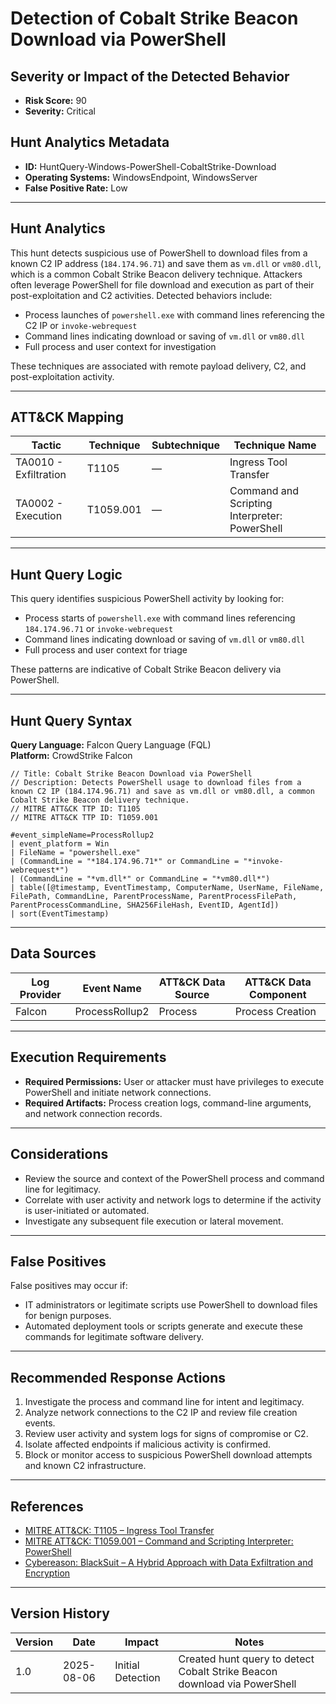 # Detection of Cobalt Strike Beacon Download via PowerShell

## Severity or Impact of the Detected Behavior

- **Risk Score:** 90
- **Severity:** Critical

## Hunt Analytics Metadata

- **ID:** HuntQuery-Windows-PowerShell-CobaltStrike-Download
- **Operating Systems:** WindowsEndpoint, WindowsServer
- **False Positive Rate:** Low

---

## Hunt Analytics

This hunt detects suspicious use of PowerShell to download files from a known C2 IP address (`184.174.96.71`) and save them as `vm.dll` or `vm80.dll`, which is a common Cobalt Strike Beacon delivery technique. Attackers often leverage PowerShell for file download and execution as part of their post-exploitation and C2 activities. Detected behaviors include:

- Process launches of `powershell.exe` with command lines referencing the C2 IP or `invoke-webrequest`
- Command lines indicating download or saving of `vm.dll` or `vm80.dll`
- Full process and user context for investigation

These techniques are associated with remote payload delivery, C2, and post-exploitation activity.

---

## ATT&CK Mapping

| Tactic                        | Technique   | Subtechnique | Technique Name                                 |
|------------------------------|-------------|--------------|-----------------------------------------------|
| TA0010 - Exfiltration        | T1105       | —            | Ingress Tool Transfer                         |
| TA0002 - Execution           | T1059.001   | —            | Command and Scripting Interpreter: PowerShell |

---

## Hunt Query Logic

This query identifies suspicious PowerShell activity by looking for:

- Process starts of `powershell.exe` with command lines referencing `184.174.96.71` or `invoke-webrequest`
- Command lines indicating download or saving of `vm.dll` or `vm80.dll`
- Full process and user context for triage

These patterns are indicative of Cobalt Strike Beacon delivery via PowerShell.

---

## Hunt Query Syntax

**Query Language:** Falcon Query Language (FQL)  
**Platform:** CrowdStrike Falcon

```fql
// Title: Cobalt Strike Beacon Download via PowerShell
// Description: Detects PowerShell usage to download files from a known C2 IP (184.174.96.71) and save as vm.dll or vm80.dll, a common Cobalt Strike Beacon delivery technique.
// MITRE ATT&CK TTP ID: T1105
// MITRE ATT&CK TTP ID: T1059.001

#event_simpleName=ProcessRollup2
| event_platform = Win
| FileName = "powershell.exe"
| (CommandLine = "*184.174.96.71*" or CommandLine = "*invoke-webrequest*")
| (CommandLine = "*vm.dll*" or CommandLine = "*vm80.dll*")
| table([@timestamp, EventTimestamp, ComputerName, UserName, FileName, FilePath, CommandLine, ParentProcessName, ParentProcessFilePath, ParentProcessCommandLine, SHA256FileHash, EventID, AgentId])
| sort(EventTimestamp)
```

---

## Data Sources

| Log Provider | Event Name                | ATT&CK Data Source | ATT&CK Data Component |
|--------------|--------------------------|--------------------|-----------------------|
| Falcon       | ProcessRollup2           | Process            | Process Creation      |

---

## Execution Requirements

- **Required Permissions:** User or attacker must have privileges to execute PowerShell and initiate network connections.
- **Required Artifacts:** Process creation logs, command-line arguments, and network connection records.

---

## Considerations

- Review the source and context of the PowerShell process and command line for legitimacy.
- Correlate with user activity and network logs to determine if the activity is user-initiated or automated.
- Investigate any subsequent file execution or lateral movement.

---

## False Positives

False positives may occur if:

- IT administrators or legitimate scripts use PowerShell to download files for benign purposes.
- Automated deployment tools or scripts generate and execute these commands for legitimate software delivery.

---

## Recommended Response Actions

1. Investigate the process and command line for intent and legitimacy.
2. Analyze network connections to the C2 IP and review file creation events.
3. Review user activity and system logs for signs of compromise or C2.
4. Isolate affected endpoints if malicious activity is confirmed.
5. Block or monitor access to suspicious PowerShell download attempts and known C2 infrastructure.

---

## References

- [MITRE ATT&CK: T1105 – Ingress Tool Transfer](https://attack.mitre.org/techniques/T1105/)
- [MITRE ATT&CK: T1059.001 – Command and Scripting Interpreter: PowerShell](https://attack.mitre.org/techniques/T1059/001/)
- [Cybereason: BlackSuit – A Hybrid Approach with Data Exfiltration and Encryption](https://www.cybereason.com/blog/blacksuit-data-exfil)

---

## Version History

| Version | Date       | Impact            | Notes                                                                                      |
|---------|------------|-------------------|--------------------------------------------------------------------------------------------|
| 1.0     | 2025-08-06 | Initial Detection | Created hunt query to detect Cobalt Strike Beacon download via PowerShell                  |
